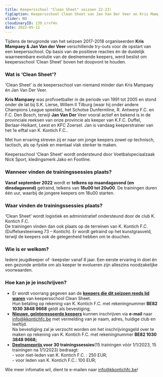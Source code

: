 ```yaml
---
title: Keepersschool "Clean Sheet" seizoen 22-23!
figCaption: Keepersschool Clean Sheet van Jan Van Der Veer en Kris Mampaey
slider: NO
cloudinaryID: 139_crvf4n
date: 2022-05-11
---
```


<p>Tijdens de terugronde van het seizoen 2017-2018 organiseerden <strong>Kris Mampaey &amp; Jan Van der Veer</strong> verschillende try-outs voor de opstart van een keepersschool. Op basis van de positieve reacties &eacute;n de duidelijk waarneembare evolutie van de deelnemende keepers, werd beslist om keepersschool &lsquo;Clean Sheet&rsquo; boven het doopvont te houden.</p>
<h3>Wat is &lsquo;Clean Sheet&rsquo;?</h3>
<p>&lsquo;Clean Sheet&rsquo; is de keepersschool van niemand minder dan Kris Mampaey &eacute;n Jan Van Der Veer.</p>
<p><strong>Kris Mampaey</strong> was profvoetballer in de periode van 1991 tot 2005 en stond onder de lat bij S.K. Lierse, Willem II Tilburg (waar hij onder andere Champions League speelde), het Schotse Dunfermline, R. Antwerp F.C. en F.C. Den Bosch, terwijl <strong>Jan Van Der</strong> Veer vooral actief en bekend is in de provinciale reeksen van onze provincie als keeper van K.F.C. Duffel, Berlaar-Heikant, Leest en KFC Zoersel. Jan is vandaag keeperstrainer van het 1e elftal van K. Kontich F.C..</p>
<p>Met hun ervaring streven zij er naar om jonge keepers zowel op technisch, tactisch, als op fysiek en mentaal vlak sterker te maken.</p>
<p>Keepersschool &lsquo;Clean Sheet&rsquo; wordt ondersteund door Voetbalspeciaalzaak Nick Sport, kledingsmerk Jako en Footline.</p>
<h3>Wanneer vinden de trainingssessies plaats?</h3>
<p><strong>Vanaf september 2022</strong>&nbsp;wordt er <strong>telkens op maandagavond (en dinsdagavond)</strong> getraind, telkens van&nbsp;<strong>18u00 tot 20u00</strong>. De trainingen duren &eacute;&eacute;n uur, waarbij de jongere keepers om 18u00 starten.</p>
<h3>Waar vinden de trainingssessies plaats?</h3>
<p>&lsquo;Clean Sheet&rsquo; wordt logistiek en administratief ondersteund door de club K. Kontich F.C.<br />De trainingen vinden dan ook plaats op de terreinen van K. Kontich F.C. (Duffelsesteenweg 73 &ndash; Kontich). Er wordt getraind op het kunstgrasveld, terwijl de keepers ook de gelegenheid hebben om te douchen.</p>
<h3>Wie is er welkom?</h3>
<p>Iedere jeugdkeeper of -keepster vanaf 8 jaar. Een eerste ervaring in doel &eacute;n een gezonde ambitie om als keeper te evolueren zijn alleszins noodzakelijke voorwaarden.</p>
<h3>Hoe kan je je inschrijven?</h3>
<ul>
  <li>Er wordt voorrang gegeven aan de <strong><u>keepers die dit seizoen reeds lid waren</u></strong> van keepersschool Clean Sheet. <br />Hun betaling op rekening van K. Kontich F.C. met rekeningnummer <strong>BE82 1030 3848 9668</strong> geldt als bevestiging;</li>
  <li><strong><u><span lang="NL">Nieuwe, ge&iuml;nteresseerde keepers</span></u></strong><span lang="NL"> kunnen inschrijven via <strong>e-mail</strong> naar <a title="info@kkontichfc.be" href="mailto:info@kkontichfc.be">info@kkontichfc.be</a> met vermelding van je naam, adres, huidige club en leeftijd. <br />Na bevestiging zal je verzocht worden om het inschrijvingsgeld over te maken op rekening van K. Kontich F.C. met rekeningnummer</span> <strong><span lang="NL">BE82 1030 3848 9668;</span></strong></li>
  <li><strong><span lang="NL"><u>Deelnameprijs </u>voor 30 trainingssessies</span></strong><span lang="NL">(15 trainingen v&oacute;&oacute;r 1/1/2023, 15 trainingen na 1/1/2023) bedraagt:</span><span lang="NL"><br />- voor niet-leden van K. Kontich F.C. : 250 EUR;<br />- voor leden van K. Kontich F.C.: 100 EUR;</span></li>
</ul>
<p>Wie meer infomatie wil, dient te e-mailen naar <a title="info@kkontichfc.be" href="mailto:info@kkontichfc.be">info@kkontichfc.be</a>!</p>
